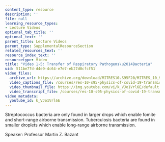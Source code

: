 ```yaml
---
content_type: resource
description: ''
file: null
learning_resource_types:
- Lecture Videos
optional_tab_title: ''
optional_text: ''
parent_title: Lecture Videos
parent_type: SupplementalResourceSection
related_resources_text: ''
resource_index_text: ''
resourcetype: Video
title: "Video 1-5: Transfer of Respiratory Pathogens\u2014Bacteria"
uid: 511be77d-d4e9-4c64-e7e7-eb27d0cfcf51
video_files:
  archive_url: https://archive.org/download/MITRES10.S95F20/MITRES_10_S95F20_0105_300k.mp4
  video_captions_file: /courses/res-10-s95-physics-of-covid-19-transmission-fall-2020/37c6417c8a7c542aba461e5a859b7a2c_k_VJo1Vrl6E.vtt
  video_thumbnail_file: https://img.youtube.com/vi/k_VJo1Vrl6E/default.jpg
  video_transcript_file: /courses/res-10-s95-physics-of-covid-19-transmission-fall-2020/6643a72f48eea2f70967dd3d7e0cff11_k_VJo1Vrl6E.pdf
video_metadata:
  youtube_id: k_VJo1Vrl6E
---
```


Streptococcus bacteria are only found in larger drops which enable fomite and short-range airborne transmission. Tuberculosis bacteria are found in smaller droplets which enable long-range airborne transmission.

Speaker: Professor Martin Z. Bazant